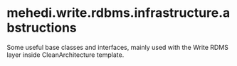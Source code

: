 # mehedi.write.rdbms.infrastructure.abstructions
Some useful base classes and interfaces, mainly used with the Write RDMS layer inside CleanArchitecture template. 
